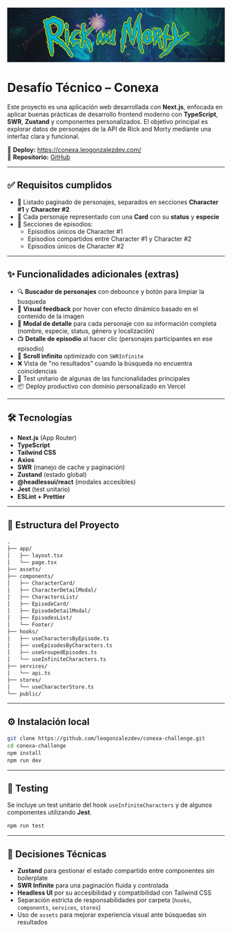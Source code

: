 ![Banner](./assets/banner.webp)
# Desafío Técnico – Conexa
Este proyecto es una aplicación web desarrollada con **Next.js**, enfocada en aplicar buenas prácticas de desarrollo frontend moderno con **TypeScript**, **SWR**, **Zustand** y componentes personalizados. El objetivo principal es explorar datos de personajes de la API de Rick and Morty mediante una interfaz clara y funcional.

🔗 **Deploy:** https://conexa.leogonzalezdev.com/  
🔗 **Repositorio:** [GitHub](https://github.com/leogonzalezdev/conexa-challenge.git)

---

## ✅ Requisitos cumplidos

- 🔄 Listado paginado de personajes, separados en secciones **Character #1** y **Character #2**
- 🧾 Cada personaje representado con una **Card** con su **status** y **especie**
- 🧩 Secciones de episodios:
  - Episodios únicos de Character #1
  - Episodios compartidos entre Character #1 y Character #2
  - Episodios únicos de Character #2

---

## ✨ Funcionalidades adicionales (extras)

- 🔍 **Buscador de personajes** con debounce y botón para limpiar la busqueda
- 🎨 **Visual feedback** por hover con efecto dinámico basado en el contenido de la imagen
- 💬 **Modal de detalle** para cada personaje con su información completa (nombre, especie, status, género y localización)
- 📺 **Detalle de episodio** al hacer clic (personajes participantes en ese episodio)
- 🔄 **Scroll infinito** optimizado con `SWRInfinite`
- ❌ Vista de "no resultados" cuando la búsqueda no encuentra coincidencias
- 🧪 Test unitario de algunas de las funcionalidades principales
- 📦 Deploy productivo con dominio personalizado en Vercel

---

## 🛠️ Tecnologías

- **Next.js** (App Router)
- **TypeScript**
- **Tailwind CSS**
- **Axios**
- **SWR** (manejo de cache y paginación)
- **Zustand** (estado global)
- **@headlessui/react** (modales accesibles)
- **Jest** (test unitario)
- **ESLint + Prettier**

---

## 🧩 Estructura del Proyecto

```
.
├── app/
│   ├── layout.tsx
│   └── page.tsx
├── assets/
├── components/
│   ├── CharacterCard/
│   ├── CharacterDetailModal/
│   ├── CharactersList/
│   ├── EpisodeCard/
│   ├── EpisodeDetailModal/
│   ├── EpisodesList/
│   └── Footer/
├── hooks/
│   ├── useCharactersByEpisode.ts
│   ├── useEpisodesByCharacters.ts
│   ├── useGroupedEpisodes.ts
│   └── useInfiniteCharacters.ts
├── services/
│   └── api.ts
├── stores/
│   └── useCharacterStore.ts
└── public/
```

---

## ⚙️ Instalación local

```bash
git clone https://github.com/leogonzalezdev/conexa-challenge.git
cd conexa-challenge
npm install
npm run dev
```

---

## 🧪 Testing

Se incluye un test unitario del hook `useInfiniteCharacters` y de algunos componentes utilizando **Jest**.

```bash
npm run test
```

---

## 🧠 Decisiones Técnicas

- **Zustand** para gestionar el estado compartido entre componentes sin boilerplate
- **SWR Infinite** para una paginación fluida y controlada
- **Headless UI** por su accesibilidad y compatibilidad con Tailwind CSS
- Separación estricta de responsabilidades por carpeta (`hooks`, `components`, `services`, `stores`)
- Uso de `assets` para mejorar experiencia visual ante búsquedas sin resultados